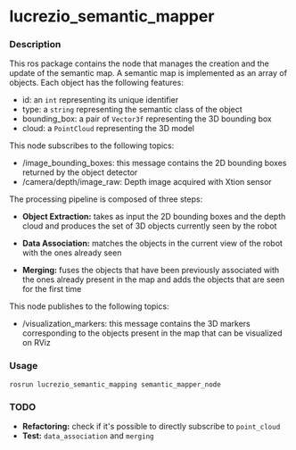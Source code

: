 # lucrezio_semantic_mapper

### Description

This ros package contains the node that manages the creation and the update of the semantic map. A semantic map is implemented as an array of objects. 
Each object has the following features:

* id: an `int` representing its unique identifier
* type: a `string` representing the semantic class of the object
* bounding_box: a pair of `Vector3f` representing the 3D bounding box
* cloud: a `PointCloud` representing the 3D model

This node subscribes to the following topics:

* /image_bounding_boxes: this message contains the 2D bounding boxes returned by the object detector
* /camera/depth/image_raw: Depth image acquired with Xtion sensor

The processing pipeline is composed of three steps:

* **Object Extraction:** takes as input the 2D bounding boxes and the depth cloud and produces the set of 3D objects currently seen by the robot

* **Data Association:** matches the objects in the current view of the robot with the ones already seen

* **Merging:** fuses the objects that have been previously associated with the ones already present in the map and adds the objects that are seen for the first time

This node publishes to the following topics:

* /visualization_markers: this message contains the 3D markers corresponding to the objects present in the map that can be visualized on RViz

### Usage

    rosrun lucrezio_semantic_mapping semantic_mapper_node

### TODO

* **Refactoring:** check if it's possible to directly subscribe to `point_cloud`
* **Test:** `data_association` and `merging`
